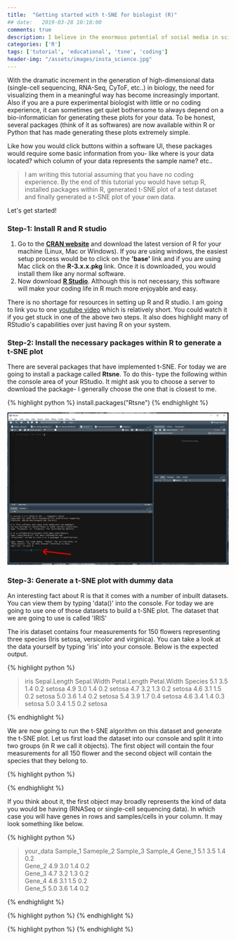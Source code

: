 ```yaml
---
title:  "Getting started with t-SNE for biologist (R)"
## date:   2019-03-28 10:18:00
comments: true
description: I believe in the enormous potential of social media in science communication, this Instagram handle is all about that.
categories: ['R']
tags: ['tutorial', 'educational', 'tsne', 'coding']
header-img: "/assets/images/insta_science.jpg"
---
```

With the dramatic increment in the generation of high-dimensional data (single-cell sequencing, RNA-Seq, CyToF, etc..) in biology, the need for visualizing them in a meaningful way has become increasingly important. Also if you are a pure experimental biologist with little or no coding experience, it can sometimes get quiet bothersome to always depend on a bio-informatician for generating these plots for your data. To be honest, several packages (think of it as softwares) are now available within R or Python that has made generating these plots extremely simple.

Like how you would click buttons within a software UI, these packages would require some basic information from you- like where is your data located? which column of your data represents the sample name? etc..

> I am writing this tutorial assuming that you have no coding experience. By the end of this tutorial you would have setup R, installed packages within R, generated t-SNE plot of a test dataset and finally generated a t-SNE plot of your own data.

Let's get started!
### Step-1: Install R and R studio
1. Go to the **[CRAN website](https://cran.cnr.berkeley.edu/)** and download the latest version of R for your machine (Linux, Mac or Windows). If you are using windows, the easiest setup process would be to click on the **'base'** link and if you are using Mac click on the **R-3.x.x.pkg** link. Once it is downloaded, you would install them like any normal software.
2. Now download **[R Studio](https://www.rstudio.com/products/rstudio/download/#download)**. Although this is not necessary, this software will make your coding life in R much more enjoyable and easy.

There is no shortage for resources in setting up R and R studio. I am going to link you to one [youtube video](https://www.youtube.com/watch?v=lVKMsaWju8w) which is relatively short. You could watch it if you get stuck in one of the above two steps. It also does highlight many of RStudio's capabilities over just having R on your system.

### Step-2: Install the necessary packages within R to generate a t-SNE plot
There are several packages that have implemented t-SNE. For today we are going to install a package called **Rtsne**. To do this- type the following within the console area of your RStudio. It might ask you to choose a server to download the package- I generally choose the one that is closest to me.

{% highlight python %}
install.packages("Rtsne")
{% endhighlight %}

![Installing TSNE package](/assets/images/tsne_1.PNG)

### Step-3: Generate a t-SNE plot with dummy data
An interesting fact about R is that it comes with a number of inbuilt datasets. You can view them by typing 'data()' into the console. For today we are going to use one of those datasets to build a t-SNE plot. The dataset that we are going to use is called 'IRIS'

The iris dataset contains four measurements for 150 flowers representing three species (Iris setosa, versicolor and virginica). You can take a look at the data yourself by typing 'iris' into your console. Below is the expected output.

{% highlight python %}

> iris
    Sepal.Length Sepal.Width Petal.Length Petal.Width    Species
            5.1         3.5          1.4         0.2     setosa
            4.9         3.0          1.4         0.2     setosa
            4.7         3.2          1.3         0.2     setosa
            4.6         3.1          1.5         0.2     setosa
            5.0         3.6          1.4         0.2     setosa
            5.4         3.9          1.7         0.4     setosa
            4.6         3.4          1.4         0.3     setosa
            5.0         3.4          1.5         0.2     setosa

{% endhighlight %}

We are now going to run the t-SNE algorithm on this dataset and generate the t-SNE plot. Let us first load the dataset into our console and split it into two groups (in R we call it objects). The first object will contain the four measurements for all 150 flower and the second object will contain the species that they belong to.

{% highlight python %}



{% endhighlight %}





If you think about it, the first object may broadly represents the kind of data you would be having (RNASeq or single-cell sequencing data). In which case you will have genes in rows and samples/cells in your column. It may look something like below.

{% highlight python %}

> your_data
               Sample_1    Sameple_2     Sample_3    Sample_4
Gene_1            5.1         3.5          1.4         0.2     
Gene_2            4.9         3.0          1.4         0.2     
Gene_3            4.7         3.2          1.3         0.2     
Gene_4            4.6         3.1          1.5         0.2     
Gene_5            5.0         3.6          1.4         0.2     

{% endhighlight %}





















{% highlight python %}
{% endhighlight %}


{% highlight python %}
{% endhighlight %}
